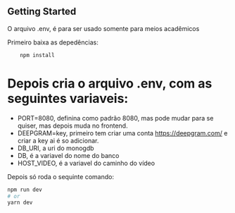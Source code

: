 ﻿## Getting Started

O arquivo .env, é para ser usado somente para meios acadêmicos

Primeiro baixa as depedências:

``` bash
    npm install
```
# Depois cria o arquivo .env, com as seguintes variaveis:
- PORT=8080, definina como padrão 8080, mas pode mudar para se quiser, mas depois muda no frontend.
- DEEPGRAM=key, primeiro tem criar uma conta https://deepgram.com/ e criar a key ai é so adicionar.
- DB_URI, a uri do monogdb
- DB, é a variavel do nome do banco
- HOST_VIDEO, é a variavel do caminho do vídeo

Depois só roda o sequinte comando:
```bash
npm run dev
# or
yarn dev
```
